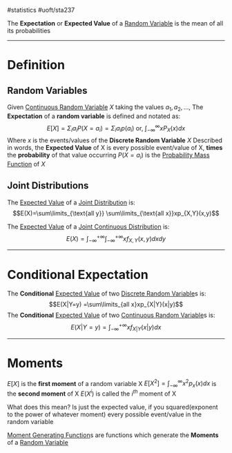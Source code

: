 #statistics 
#uoft/sta237 

The **Expectation** or **Expected Value** of a [Random Variable](Discrete%20Random%20Variable.md) is the mean of all its probabilities

---
# Definition
## Random Variables
Given [Continuous Random Variable](Continuous%20Random%20Variable.md) $X$ taking the values $a_1,a_2,...$, The **Expectation** of a **random variable** is defined and notated as: $$E[X]=\Sigma_{i}a_{i}P(X=a_{i})=\Sigma_{i}a_{i}p(a_{i}) \text{ or, } \int_{-\infty}^{\infty}xP_X(x)dx$$
Where $x$ is the events/values of the **Discrete Random Variable** $X$
Described in words, the **Expected Value** of X is every possible event/value of X, **times** the **probability** of that value occurring
$P(X=a_i)$ is the [Probability Mass Function](Probability%20Mass%20Function.md) of $X$

## Joint Distributions

The [Expected Value](.md) of a [Joint Distribution](Joint%20Distribution.md) is: $$E(X)=\sum\limits_{\text{all y}} \sum\limits_{\text{all x}}xp_{X,Y}(x,y)$$


The [Expected Value](.md) of a [Joint Continuous Distribution](Joint%20Continuous%20Distribution.md) is: $$E(X)=\int_{-\infty}^{+\infty}\int_{-\infty}^{+\infty}xf_{X,Y}(x,y)dxdy$$

---

# Conditional Expectation
The **Conditional** [Expected Value](.md) of two [Discrete Random Variable](Discrete%20Random%20Variable.md)s is: $$E(X|Y=y) =\sum\limits_{all x}xp_{X|Y}(x|y)$$
The **Conditional** [Expected Value](.md) of two [Continuous Random Variable](Continuous%20Random%20Variable.md)s is:$$E(X|Y=y)=\int_{-\infty}^{+\infty}xf_{X|Y}(x|y)dx$$

---
# Moments
$E[X]$ is the **first moment** of a random variable X
$E[X^2]=\int_{-\infty}^{\infty}x^2p_{x}(x)dx$ is the **second moment** of X
$E(X^{i})$ is called the $i^{th}$ moment of X

What does this mean?
Is just the expected value, if you squared(exponent to the power of whatever moment) every possible event/value in the random variable

[Moment Generating Function](Moment%20Generating%20Function.md)s are functions which generate the **Moments** of a [Random Variable](../../STA238/STA238%20Notes/Random%20Variable.md)